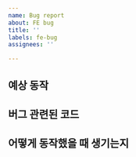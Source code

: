 ```yaml
---
name: Bug report
about: FE bug
title: ''
labels: fe-bug
assignees: ''

---
```


## 예상 동작

## 버그 관련된 코드

## 어떻게 동작했을 때 생기는지
